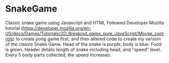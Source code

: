 # SnakeGame
Classic snake game using Javascript and HTML
Followed Developer Mozilla tutorial (https://developer.mozilla.org/en-US/docs/Games/Tutorials/2D_Breakout_game_pure_JavaScript/Mouse_controls) to create pong game first, and then altered code to create my version of the classis Snake Game. 
Head of the snake is purple, body is blue. Food is green. Header details length of snake including head, and "speed" level. Every 5 body parts collected, the speed increases. 
